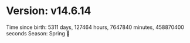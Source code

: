 # Version: v14.6.14
Time since birth: 5311 days, 127464 hours, 7647840 minutes, 458870400 seconds
Season: Spring 🌸
